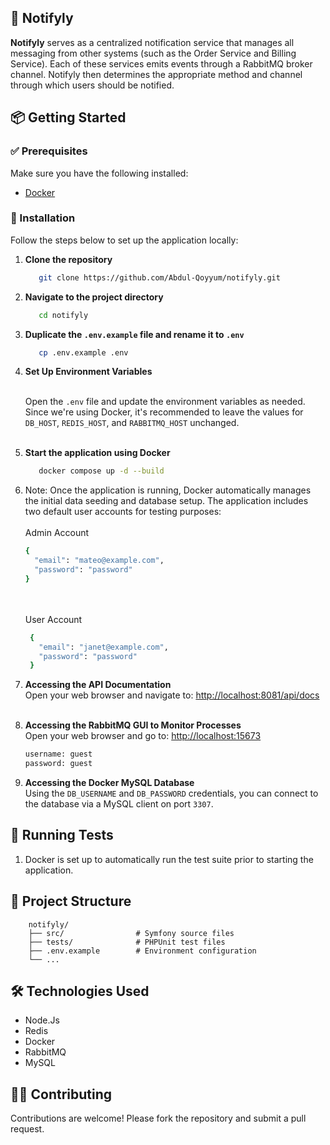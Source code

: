 ## 🐾 Notifyly

**Notifyly** serves as a centralized notification service that manages all messaging from other systems (such as the Order Service and Billing Service).
Each of these services emits events through a RabbitMQ broker channel. Notifyly then determines the appropriate method and channel through which users should be notified.

## 📦 Getting Started

### ✅ Prerequisites

Make sure you have the following installed:

- [Docker](https://www.docker.com/)

### 🚀 Installation

Follow the steps below to set up the application locally:

1. **Clone the repository**
   ```bash
      git clone https://github.com/Abdul-Qoyyum/notifyly.git
   ```
2. **Navigate to the project directory**
    ```bash
       cd notifyly
    ```

3. **Duplicate the `.env.example` file and rename it to `.env`**
    ```bash
       cp .env.example .env
    ```

3. **Set Up Environment Variables** <br/><br/> 

    Open the `.env` file and update the environment variables as needed. Since we're using Docker, it's recommended to leave the values for `DB_HOST`, `REDIS_HOST`, and `RABBITMQ_HOST` unchanged.<br/><br/>

4. **Start the application using Docker**
   ```bash
      docker compose up -d --build
   ```
5. Note: Once the application is running, Docker automatically manages the initial data seeding and database setup. The application includes two default user accounts for testing purposes:  <br/><br/>
   Admin Account
    ```bash
    {
      "email": "mateo@example.com",
      "password": "password"
    }
    ```
   <br/><br/>
   User Account
   ```bash
    {
      "email": "janet@example.com",
      "password": "password"
    }
   ```
7. **Accessing the API Documentation**  
   Open your web browser and navigate to:  [http://localhost:8081/api/docs](http://localhost:8081/api/docs) <br/><br/>

8. **Accessing the RabbitMQ GUI to Monitor Processes**  
   Open your web browser and go to:  [http://localhost:15673](http://localhost:15673) <br/>
   ```bash
   username: guest
   password: guest
   ```
9. **Accessing the Docker MySQL Database**  
   Using the `DB_USERNAME` and `DB_PASSWORD` credentials, you can connect to the database via a MySQL client on port `3307`.


## 🧪 Running Tests
1. Docker is set up to automatically run the test suite prior to starting the application.

## 📂 Project Structure
```angular2html
    notifyly/
    ├── src/                # Symfony source files
    ├── tests/              # PHPUnit test files
    ├── .env.example        # Environment configuration
    └── ...
```

## 🛠️ Technologies Used
- Node.Js
- Redis
- Docker
- RabbitMQ
- MySQL

## 🙋‍♂️ Contributing
Contributions are welcome! Please fork the repository and submit a pull request.

